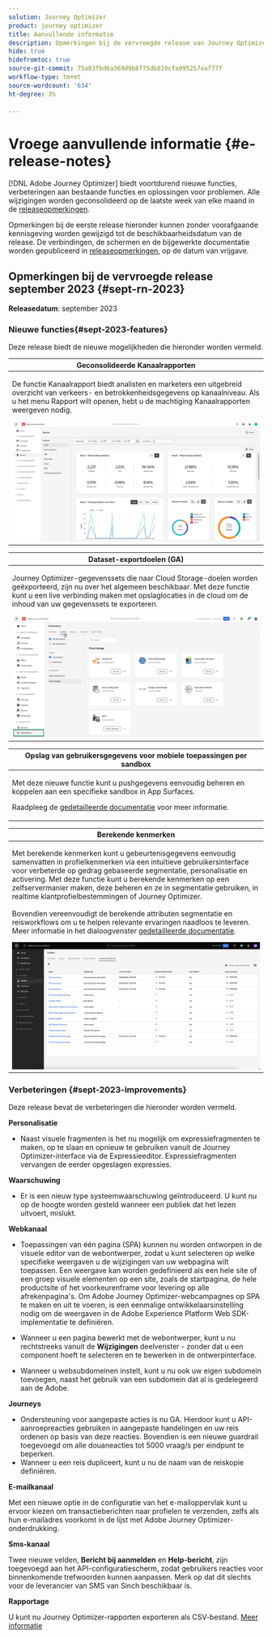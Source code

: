 ```yaml
---
solution: Journey Optimizer
product: journey optimizer
title: Aanvullende informatie
description: Opmerkingen bij de vervroegde release van Journey Optimizer
hide: true
hidefromtoc: true
source-git-commit: 75a03fbd6a369d9b8f75db819cfa995257eaf77f
workflow-type: tm+mt
source-wordcount: '634'
ht-degree: 3%

---
```


# Vroege aanvullende informatie {#e-release-notes}

[!DNL Adobe Journey Optimizer] biedt voortdurend nieuwe functies, verbeteringen aan bestaande functies en oplossingen voor problemen. Alle wijzigingen worden geconsolideerd op de laatste week van elke maand in de [releaseopmerkingen](release-notes.md).

Opmerkingen bij de eerste release hieronder kunnen zonder voorafgaande kennisgeving worden gewijzigd tot de beschikbaarheidsdatum van de release. De verbindingen, de schermen en de bijgewerkte documentatie worden gepubliceerd in [releaseopmerkingen](release-notes.md), op de datum van vrijgave.

## Opmerkingen bij de vervroegde release september 2023 {#sept-rn-2023}

**Releasedatum**: september 2023

### Nieuwe functies{#sept-2023-features}

Deze release biedt de nieuwe mogelijkheden die hieronder worden vermeld.


<table>
<thead>
<tr>
<th><strong>Geconsolideerde Kanaalrapporten</strong><br/></th>
</tr>
</thead>
<tbody>
<tr>
<td>
<p>De functie Kanaalrapport biedt analisten en marketers een uitgebreid overzicht van verkeers- en betrokkenheidsgegevens op kanaalniveau. Als u het menu Rapport wilt openen, hebt u de machtiging Kanaalrapporten weergeven nodig.</p>
<img src="assets/channel-reports.png"/>
<!--p>For more information, refer to the <a href="../in-app/get-started-in-app.md">detailed documentation</a>.</p-->
</tr>
</tbody>
</table>


<table>
<thead>
<tr>
<th><strong>Dataset-exportdoelen (GA)</strong><br/></th>
</tr>
</thead>
<tbody>
<tr>
<td>
<p>Journey Optimizer-gegevenssets die naar Cloud Storage-doelen worden geëxporteerd, zijn nu over het algemeen beschikbaar. Met deze functie kunt u een live verbinding maken met opslaglocaties in de cloud om de inhoud van uw gegevenssets te exporteren.</p>
<img src="../data/assets/dataset-export-setup.png">
<!--p>For more information, refer to the <a href="../audience/get-started-audience-orchestration.md">detailed documentation</a>.</p-->
</td>
</tr>
</tbody>
</table>

<table>
<thead>
<tr>
<th><strong>Opslag van gebruikersgegevens voor mobiele toepassingen per sandbox</strong><br/></th>
</tr>
</thead>
<tbody>
<tr>
<td>
<p>Met deze nieuwe functie kunt u pushgegevens eenvoudig beheren en koppelen aan een specifieke sandbox in App Surfaces.</p>
<p>Raadpleeg de <a href="../in-app/inapp-configuration.md">gedetailleerde documentatie</a> voor meer informatie.</p>
</tr>
</tbody>
</table>

<table>
<thead>
<tr>
<th><strong>Berekende kenmerken</strong><br/></th>
</tr>
</thead>
<tbody>
<tr>
<td>
<p>Met berekende kenmerken kunt u gebeurtenisgegevens eenvoudig samenvatten in profielkenmerken via een intuïtieve gebruikersinterface voor verbeterde op gedrag gebaseerde segmentatie, personalisatie en activering. Met deze functie kunt u berekende kenmerken op een zelfservermanier maken, deze beheren en ze in segmentatie gebruiken, in realtime klantprofielbestemmingen of Journey Optimizer.<br/><br/>
Bovendien vereenvoudigt de berekende attributen segmentatie en reisworkflows om u te helpen relevante ervaringen naadloos te leveren. Meer informatie in het dialoogvenster <a href="https://experienceleague.adobe.com/docs/experience-platform/profile/computed-attributes/overview.html">gedetailleerde documentatie</a>.</p>
<img src="assets/computed-attributes.png">
</tr>
</tbody>
</table>


### Verbeteringen {#sept-2023-improvements}

Deze release bevat de verbeteringen die hieronder worden vermeld.

<!--**Audiences**

* You can now target audiences uploaded from a CSV file into journeys and campaigns.
* You can now target audiences resulting from composition workflows into journeys. -->

**Personalisatie**

* Naast visuele fragmenten is het nu mogelijk om expressiefragmenten te maken, op te slaan en opnieuw te gebruiken vanuit de Journey Optimizer-interface via de Expressieeditor. Expressiefragmenten vervangen de eerder opgeslagen expressies.

**Waarschuwing**

* Er is een nieuw type systeemwaarschuwing geïntroduceerd. U kunt nu op de hoogte worden gesteld wanneer een publiek dat het lezen uitvoert, mislukt.

**Webkanaal**

* Toepassingen van één pagina (SPA) kunnen nu worden ontworpen in de visuele editor van de webontwerper, zodat u kunt selecteren op welke specifieke weergaven u de wijzigingen van uw webpagina wilt toepassen. Een weergave kan worden gedefinieerd als een hele site of een groep visuele elementen op een site, zoals de startpagina, de hele productsite of het voorkeurenframe voor levering op alle afrekenpagina&#39;s. Om Adobe Journey Optimizer-webcampagnes op SPA te maken en uit te voeren, is een eenmalige ontwikkelaarsinstelling nodig om de weergaven in de Adobe Experience Platform Web SDK-implementatie te definiëren.

* Wanneer u een pagina bewerkt met de webontwerper, kunt u nu rechtstreeks vanuit de **Wijzigingen** deelvenster - zonder dat u een component hoeft te selecteren en te bewerken in de ontwerpinterface.
* Wanneer u websubdomeinen instelt, kunt u nu ook uw eigen subdomein toevoegen, naast het gebruik van een subdomein dat al is gedelegeerd aan de Adobe.

**Journeys**

* Ondersteuning voor aangepaste acties is nu GA. Hierdoor kunt u API-aanroepreacties gebruiken in aangepaste handelingen en uw reis ordenen op basis van deze reacties. Bovendien is een nieuwe guardrail toegevoegd om alle douaneacties tot 5000 vraag/s per eindpunt te beperken.
* Wanneer u een reis dupliceert, kunt u nu de naam van de reiskopie definiëren.

<!--
* The maximum duration that you can define in the Wait activity is now 29 days instead of 30.
-->

**E-mailkanaal**

Met een nieuwe optie in de configuratie van het e-mailoppervlak kunt u ervoor kiezen om transactieberichten naar profielen te verzenden, zelfs als hun e-mailadres voorkomt in de lijst met Adobe Journey Optimizer-onderdrukking.

**Sms-kanaal**

Twee nieuwe velden, **Bericht bij aanmelden** en **Help-bericht**, zijn toegevoegd aan het API-configuratiescherm, zodat gebruikers reacties voor binnenkomende trefwoorden kunnen aanpassen. Merk op dat dit slechts voor de leverancier van SMS van Sinch beschikbaar is.

**Rapportage**

U kunt nu Journey Optimizer-rapporten exporteren als CSV-bestand. [Meer informatie](../reports/global-report.md#export-reports)

<!--**Decision management**

Enhancements have been made to the audience picker in journeys or campaigns, with the addition of new columns displaying the origin and update frequency of audiences.    -->